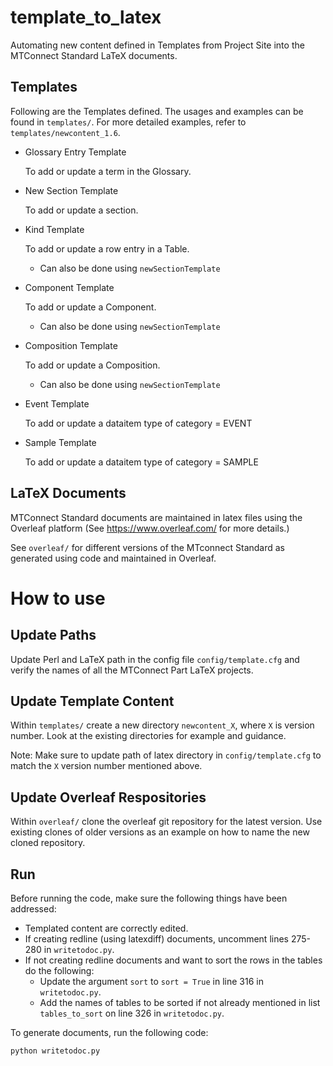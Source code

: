 # template_to_latex
Automating new content defined in Templates from Project Site into the MTConnect Standard LaTeX documents.


Templates
---------

Following are the Templates defined. The usages and examples can be found in `templates/`. For more detailed examples, refer to `templates/newcontent_1.6`.

* Glossary Entry Template
  
  To add or update a term in the Glossary.

* New Section Template
  
  To add or update a section.

* Kind Template
  
  To add or update a row entry in a Table.
  
  * Can also be done using `newSectionTemplate`

* Component Template
  
  To add or update a Component.
  
  * Can also be done using `newSectionTemplate`

* Composition Template
  
  To add or update a Composition.
  
  * Can also be done using `newSectionTemplate`

* Event Template
  
  To add or update a dataitem type of category = EVENT

* Sample Template
  
  To add or update a dataitem type of category = SAMPLE


LaTeX Documents
---------------

MTConnect Standard documents are maintained in latex files using the Overleaf platform (See https://www.overleaf.com/ for more details.)

See `overleaf/` for different versions of the MTconnect Standard as generated using code and maintained in Overleaf.


# How to use

Update Paths
------------

Update Perl and LaTeX path in the config file `config/template.cfg` and verify the names of all the MTConnect Part LaTeX projects.


Update Template Content
-----------------------

Within `templates/` create a new directory `newcontent_X`, where `X` is version number. Look at the existing directories for example and guidance.

Note: Make sure to update path of latex directory in `config/template.cfg` to match the `X` version number mentioned above.


Update Overleaf Respositories
-----------------------------

Within `overleaf/` clone the overleaf git repository for the latest version. Use existing clones of older versions as an example on how to name the new cloned repository.


Run
---

Before running the code, make sure the following things have been addressed:

* Templated content are correctly edited.
* If creating redline (using latexdiff) documents, uncomment lines 275-280 in `writetodoc.py`.
* If not creating redline documents and want to sort the rows in the tables do the following:
  * Update the argument `sort` to `sort = True` in line 316 in `writetodoc.py`.
  * Add the names of tables to be sorted if not already mentioned in list `tables_to_sort` on line 326 in `writetodoc.py`.

To generate documents, run the following code:
  
  `python writetodoc.py`
